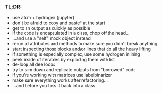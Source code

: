 ### TL;DR:

- use atom + hydrogen (jupyter)
- don't be afraid to copy and paste* at the start
- get to an output as quickly as possible
- if the code is encapsulated in a class, chop off the head...
- ...and use a "self" mock object instead
- rerun all attributes and methods to make sure you didn't break anything
- start inspecting those blocks and/or lines that do all the heavy lifting
- if something is especially complex, use some hydrogen inlining
- peek inside of iterables by exploding them with list
- de-loop all dee loops
- try to slim down and replicate outputs from "borrowed" code
- if you're working with matrices use labelbinarizer
- make sure everything works after refactoring...
- ...and before you toss it back into a class
